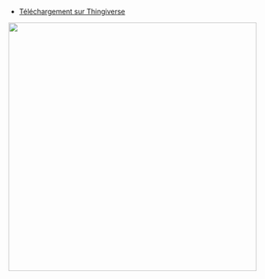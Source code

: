 - [Téléchargement sur Thingiverse](https://www.thingiverse.com/thing:4917075)  

<p align="center">  
  <img src="https://user-images.githubusercontent.com/62854582/164976765-0b15d974-032a-44c2-bcf0-b8bef6b50496.png" width="500"/>  
</p>
